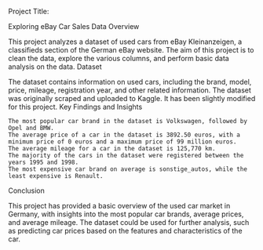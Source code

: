 Project Title:

Exploring eBay Car Sales Data
Overview

This project analyzes a dataset of used cars from eBay Kleinanzeigen, a classifieds section of the German eBay website. The aim of this project is to clean the data, explore the various columns, and perform basic data analysis on the data.
Dataset

The dataset contains information on used cars, including the brand, model, price, mileage, registration year, and other related information. The dataset was originally scraped and uploaded to Kaggle. It has been slightly modified for this project.
Key Findings and Insights

    The most popular car brand in the dataset is Volkswagen, followed by Opel and BMW.
    The average price of a car in the dataset is 3892.50 euros, with a minimum price of 0 euros and a maximum price of 99 million euros.
    The average mileage for a car in the dataset is 125,770 km.
    The majority of the cars in the dataset were registered between the years 1995 and 1998.
    The most expensive car brand on average is sonstige_autos, while the least expensive is Renault.

Conclusion

This project has provided a basic overview of the used car market in Germany, with insights into the most popular car brands, average prices, and average mileage. The dataset could be used for further analysis, such as predicting car prices based on the features and characteristics of the car.
